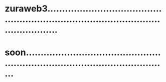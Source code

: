 # zuraweb3..............................................................................................................
# soon......................................................................................................
